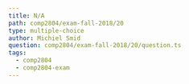 ```yaml
---
title: N/A
path: comp2804/exam-fall-2018/20
type: multiple-choice
author: Michiel Smid
question: comp2804/exam-fall-2018/20/question.ts
tags:
  - comp2804
  - comp2804-exam
---
```

